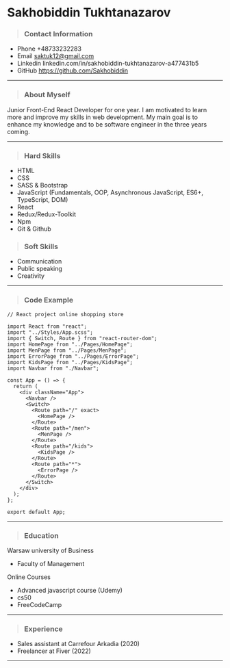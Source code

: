 # Sakhobiddin Tukhtanazarov

>### Contact Information


- Phone +48733232283
- Email saktuk12@gmail.com
- Linkedin linkedin.com/in/sakhobiddin-tukhtanazarov-a477431b5
- GitHub https://github.com/Sakhobiddin

---

>### About Myself 

Junior Front-End React Developer for one year. I am motivated to learn more and improve my skills in web development. My main goal is to enhance my knowledge and to be software engineer in the three years coming.

---

>### Hard Skills

- HTML
- CSS
- SASS & Bootstrap
- JavaScript (Fundamentals, OOP, Asynchronous JavaScript, ES6+, TypeScript, DOM)
- React
- Redux/Redux-Toolkit
- Npm
- Git & Github

>### Soft Skills

- Communication
- Public speaking
- Creativity

---

>### Code Example


````react
// React project online shopping store

import React from "react";
import "../Styles/App.scss";
import { Switch, Route } from "react-router-dom";
import HomePage from "../Pages/HomePage";
import MenPage from "../Pages/MenPage";
import ErrorPage from "../Pages/ErrorPage";
import KidsPage from "../Pages/KidsPage";
import Navbar from "./Navbar";

const App = () => {
  return (
    <div className="App">
      <Navbar />
      <Switch>
        <Route path="/" exact>
          <HomePage />
        </Route>
        <Route path="/men">
          <MenPage />
        </Route>
        <Route path="/kids">
          <KidsPage />
        </Route>
        <Route path="*">
          <ErrorPage />
        </Route>
      </Switch>
    </div>
  );
};

export default App;

````
----

>### Education

Warsaw university of Business

* Faculty of Management

Online Courses

* Advanced javascript course (Udemy)
* cs50 
* FreeCodeCamp

----

>### Experience

* Sales assistant at Carrefour Arkadia (2020)
* Freelancer at Fiver (2022)

----